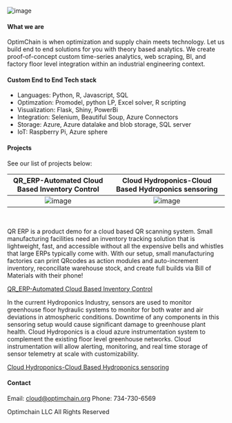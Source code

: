 ![image](https://user-images.githubusercontent.com/84352976/119548089-b5c8d700-bd4a-11eb-902a-886bd1ead34f.png)

####  What we are
OptimChain is when optimization and supply chain meets technology. Let us build end to end solutions for you with theory based analytics. We create proof-of-concept custom time-series analytics, web scraping, BI, and factory floor level integration within an industrial engineering context. 

#### Custom End to End Tech stack
* Languages: Python, R, Javascript, SQL
* Optimzation: Promodel, python LP, Excel solver, R scripting
* Visualization: Flask, Shiny, PowerBi
* Integration: Selenium, Beautiful Soup, Azure Connectors
* Storage: Azure, Azure datalake and blob storage, SQL server
* IoT: Raspberry Pi, Azure sphere

#### Projects
See our list of projects below:


QR_ERP-Automated Cloud Based Inventory Control            |  Cloud Hydroponics-Cloud Based Hydroponics sensoring
:-------------------------:|:-------------------------:
![image](https://user-images.githubusercontent.com/16582383/118032925-0ab52800-b31d-11eb-9ff7-ad16fc96e6d4.png) | ![image](https://user-images.githubusercontent.com/84352976/119553335-6b4a5900-bd50-11eb-9df1-10ac7688de03.png)







&nbsp;

QR ERP is a product demo for a cloud based QR scanning system. Small manufacturing facilities need an inventory tracking solution that is lightweight, fast, and accessible without all the expensive bells and whistles that large ERPs typically come with. With our setup, small manufacturing factories can print QRcodes as action modules and auto-increment inventory, reconcillate warehouse stock, and create full builds via Bill of Materials with their phone!

[QR_ERP-Automated Cloud Based Inventory Control](https://github.com/OptimChain/QR_ERP)
        

In the current Hydroponics Industry, sensors are used to monitor greenhouse floor hydraulic systems to monitor for both water and air deviations in atmospheric conditions. Downtime of any components in this sensoring setup would cause significant damage to greenhouse plant health. Cloud Hydroponics is a cloud azure instrumentation system to complement the existing floor level greenhouse networks. Cloud instrumentation will allow alerting, monitoring, and real time storage of sensor telemetry at scale with customizability.

[Cloud Hydroponics-Cloud Based Hydroponics sensoring](https://github.com/OptimChain/Cloud_Hydroponics)

#### Contact

Email: cloud@optimchain.org
Phone: 734-730-6569

Optimchain LLC  All Rights Reserved

